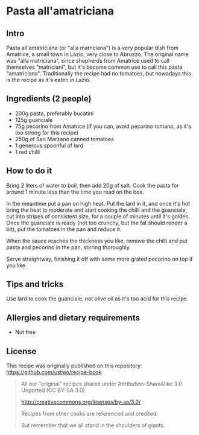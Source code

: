 # Pasta all'amatriciana

## Intro

Pasta all'amatriciana (or "alla matriciana") is a very popular dish from Amatrice, a small town in Lazio, very close to Abruzzo.
The original name was "alla matriciana", since shepherds from Amatrice used to call themselves "matriciani", but it's become common use to call this pasta "amatriciana".
Traditionally the recipe had no tomatoes, but nowadays this is the recipe as it's eaten in Lazio.

## Ingredients (2 people)

* 200g pasta, preferably bucatini
* 125g guanciale
* 75g pecorino from Amatrice (if you can, avoid pecorino romano, as it's too strong for this recipe)
* 250g of San Marzano canned tomatoes
* 1 generous spoonful of lard
* 1 red chilli

## How to do it

Bring 2 liters of water to boil, then add 20g of salt. Cook the pasta for around 1 minute less than the time you read on the box.

In the meantime put a pan on high heat.
Put the lard in it, and once it's hot bring the heat to moderate and start cooking the chilli and the guanciale, cut into stripes of consistent size, for a couple of minutes until it's golden.
Once the guanciale is ready (not too crunchy, but the fat should render a bit), put the tomatoes in the pan and reduce it.

When the sauce reaches the thickness you like, remove the chilli and put pasta and pecorino in the pan, stirring thoroughly.

Serve straightway, finishing it off with some more grated pecorino on top if you like.

## Tips and tricks

Use lard to cook the guanciale, not olive oil as it's too acid for this recipe.

## Allergies and dietary requirements

* Nut free


## License

This recipe was originally published on this repository: https://github.com/ustwo/recipe-book

> All our "original" recipes shared under Attribution-ShareAlike 3.0 Unported (CC BY-SA 3.0)
>
> http://creativecommons.org/licenses/by-sa/3.0/
>
> Recipes from other cooks are referenced and credited.
>
> But remember that we all stand in the shoulders of giants.
